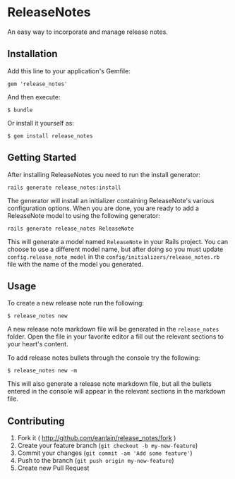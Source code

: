 # ReleaseNotes

An easy way to incorporate and manage release notes.

## Installation

Add this line to your application's Gemfile:

    gem 'release_notes'

And then execute:

    $ bundle

Or install it yourself as:

    $ gem install release_notes

## Getting Started

After installing ReleaseNotes you need to run the install generator:

    rails generate release_notes:install

The generator will install an initializer containing ReleaseNote's various configuration options. When you are done, you are ready to add a ReleaseNote model to using the following generator:

    rails generate release_notes ReleaseNote

This will generate a model named `ReleaseNote` in your Rails project. You can choose to use a different model name, but after doing so you must update `config.release_note_model` in the `config/initializers/release_notes.rb` file with the name of the model you generated.

## Usage

To create a new release note run the following:

    $ release_notes new

A new release note markdown file will be generated in the `release_notes` folder. Open the file in your favorite editor a fill out the relevant sections to your heart's content.

To add release notes bullets through the console try the following:

    $ release_notes new -m

This will also generate a release note markdown file, but all the bullets entered in the console will appear in the relevant sections in the markdown file.

## Contributing

1. Fork it ( http://github.com/eanlain/release_notes/fork )
2. Create your feature branch (`git checkout -b my-new-feature`)
3. Commit your changes (`git commit -am 'Add some feature'`)
4. Push to the branch (`git push origin my-new-feature`)
5. Create new Pull Request
